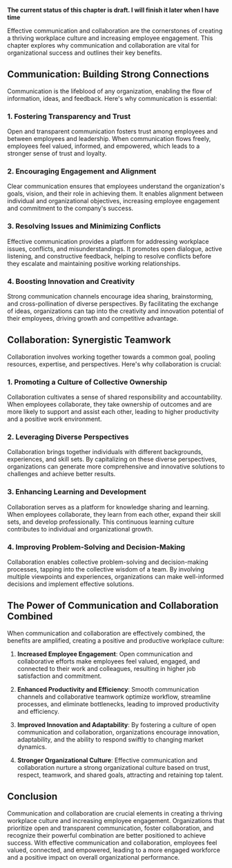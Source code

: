 **The current status of this chapter is draft. I will finish it later when I have time**

Effective communication and collaboration are the cornerstones of creating a thriving workplace culture and increasing employee engagement. This chapter explores why communication and collaboration are vital for organizational success and outlines their key benefits.

Communication: Building Strong Connections
------------------------------------------

Communication is the lifeblood of any organization, enabling the flow of information, ideas, and feedback. Here's why communication is essential:

### 1. Fostering Transparency and Trust

Open and transparent communication fosters trust among employees and between employees and leadership. When communication flows freely, employees feel valued, informed, and empowered, which leads to a stronger sense of trust and loyalty.

### 2. Encouraging Engagement and Alignment

Clear communication ensures that employees understand the organization's goals, vision, and their role in achieving them. It enables alignment between individual and organizational objectives, increasing employee engagement and commitment to the company's success.

### 3. Resolving Issues and Minimizing Conflicts

Effective communication provides a platform for addressing workplace issues, conflicts, and misunderstandings. It promotes open dialogue, active listening, and constructive feedback, helping to resolve conflicts before they escalate and maintaining positive working relationships.

### 4. Boosting Innovation and Creativity

Strong communication channels encourage idea sharing, brainstorming, and cross-pollination of diverse perspectives. By facilitating the exchange of ideas, organizations can tap into the creativity and innovation potential of their employees, driving growth and competitive advantage.

Collaboration: Synergistic Teamwork
-----------------------------------

Collaboration involves working together towards a common goal, pooling resources, expertise, and perspectives. Here's why collaboration is crucial:

### 1. Promoting a Culture of Collective Ownership

Collaboration cultivates a sense of shared responsibility and accountability. When employees collaborate, they take ownership of outcomes and are more likely to support and assist each other, leading to higher productivity and a positive work environment.

### 2. Leveraging Diverse Perspectives

Collaboration brings together individuals with different backgrounds, experiences, and skill sets. By capitalizing on these diverse perspectives, organizations can generate more comprehensive and innovative solutions to challenges and achieve better results.

### 3. Enhancing Learning and Development

Collaboration serves as a platform for knowledge sharing and learning. When employees collaborate, they learn from each other, expand their skill sets, and develop professionally. This continuous learning culture contributes to individual and organizational growth.

### 4. Improving Problem-Solving and Decision-Making

Collaboration enables collective problem-solving and decision-making processes, tapping into the collective wisdom of a team. By involving multiple viewpoints and experiences, organizations can make well-informed decisions and implement effective solutions.

The Power of Communication and Collaboration Combined
-----------------------------------------------------

When communication and collaboration are effectively combined, the benefits are amplified, creating a positive and productive workplace culture:

1. **Increased Employee Engagement**: Open communication and collaborative efforts make employees feel valued, engaged, and connected to their work and colleagues, resulting in higher job satisfaction and commitment.

2. **Enhanced Productivity and Efficiency**: Smooth communication channels and collaborative teamwork optimize workflow, streamline processes, and eliminate bottlenecks, leading to improved productivity and efficiency.

3. **Improved Innovation and Adaptability**: By fostering a culture of open communication and collaboration, organizations encourage innovation, adaptability, and the ability to respond swiftly to changing market dynamics.

4. **Stronger Organizational Culture**: Effective communication and collaboration nurture a strong organizational culture based on trust, respect, teamwork, and shared goals, attracting and retaining top talent.

Conclusion
----------

Communication and collaboration are crucial elements in creating a thriving workplace culture and increasing employee engagement. Organizations that prioritize open and transparent communication, foster collaboration, and recognize their powerful combination are better positioned to achieve success. With effective communication and collaboration, employees feel valued, connected, and empowered, leading to a more engaged workforce and a positive impact on overall organizational performance.
